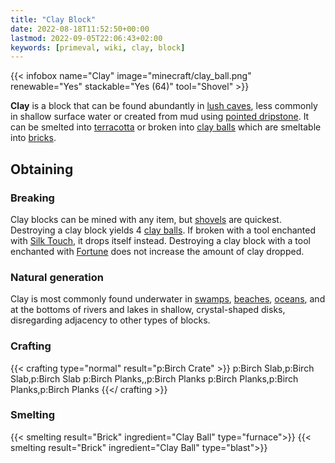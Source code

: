 ```yaml
---
title: "Clay Block"
date: 2022-08-18T11:52:50+00:00
lastmod: 2022-09-05T22:06:43+02:00
keywords: [primeval, wiki, clay, block]
---
```


{{< infobox name="Clay" image="minecraft/clay_ball.png" renewable="Yes" stackable="Yes (64)" tool="Shovel" >}}

**Clay** is a block that can be found abundantly in [lush caves](), less commonly in shallow surface water or created from mud using [pointed dripstone]().
It can be smelted into [terracotta]() or broken into [clay balls]() which are smeltable into [bricks]().

## Obtaining

### Breaking

Clay blocks can be mined with any item, but [shovels]() are quickest. Destroying a clay block yields 4 [clay balls]().
If broken with a tool enchanted with [Silk Touch](), it drops itself instead. Destroying a clay block with a tool enchanted with [Fortune]() does not increase the amount of clay dropped.

### Natural generation

Clay is most commonly found underwater in [swamps](), [beaches](), [oceans](), and at the bottoms of rivers and lakes in shallow, crystal-shaped disks, disregarding adjacency to other types of blocks.

### Crafting

{{< crafting type="normal" result="p:Birch Crate" >}}
p:Birch Slab,p:Birch Slab,p:Birch Slab
p:Birch Planks,,p:Birch Planks
p:Birch Planks,p:Birch Planks,p:Birch Planks
{{</ crafting >}}

### Smelting

{{< smelting result="Brick" ingredient="Clay Ball" type="furnace">}}
{{< smelting result="Brick" ingredient="Clay Ball" type="blast">}}